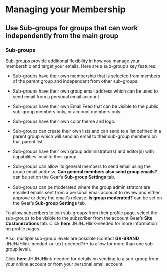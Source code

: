 # Managing your Membership

## Use Sub-groups for groups that can work independently from the main group
<span id="gv-use-sub-groups"></span>

<span class="sub g4s">

### Sub-groups

Sub-groups provide additional flexibility in how you manage your
membership and target your emails.
Here are a sub-group’s key features:

* Sub-groups have their own membership that is selected from members of
the parent group and independent from other sub-groups.

* Sub-groups have their own group email address which can be used to
send email from a personal email account.

* Sub-groups have their own Email Feed that can be visible to the
public, sub-group members only, or account members only.

* Sub-groups have their own color theme and logo.

* Sub-groups can create their own lists and can send to a list defined
in a parent group which will send an email to their sub-group members
on that parent list.

* Sub-groups have their own group administrator(s) and editor(s) with
capabilities local to their group. 

* Sub-groups can allow its general members to send email using the
group email address.
**Can general members also send group emails?** can be set on the
Gear’s **Sub-group Settings** tab.

* Sub-groups can be moderated where the group administrators are
emailed emails sent from a personal email account to review and either
approve or deny the email’s release.
**Is group moderated?** can be set on the Gear’s **Sub-group Settings**
tab.

To allow subscribers to join sub-groups from their profile page, select
the sub-groups to be visible to the subscriber from the account Gear’s
**Site Customizations** tab.
Click **here**
<span class="todo">
JHJHJHlink-needed
</span>
for more information on profile pages.

Also, multiple sub-group levels are possible (contact
**GV-BRAND**
<span class="todo">
JHJHJHlink-needed-or-text-needed?**
</span>
to allow for more than one sub-group level). 

Click **here**
<span class="todo">
JHJHJHlink-needed
</span>
for details on sending to a sub-group
from your online account or from your personal email account.

</span> <!--class-->
